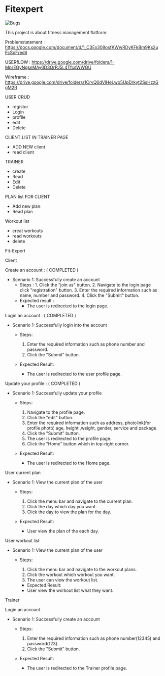 # Fitexpert
[![Bugs](https://sonarcloud.io/api/project_badges/measure?project=fssa-batch3_arul.arulraj__web_project&metric=bugs)](https://sonarcloud.io/summary/new_code?id=fssa-batch3_arul.arulraj__web_project)

This project is about fitness management flatform 

Problemstatement : https://docs.google.com/document/d/1_C3Ex308osfKWwRDyKFkBm9Ks2uFcSoF/edit

USERfLOW : https://drive.google.com/drive/folders/1-MprEGyNgsnMAy0D3QrPJ5L4TfcsWWGU

Wireframe : https://drive.google.com/drive/folders/1CrvQ0dVlHeLwo5UpDrkyt2SsHzzGgM2R

USER CRUD
* registor
* Login
* profile 
* edit 
* Delete

CLIENT LIST IN TRAINER PAGE
* ADD NEW client
* read client

TRAINER
* create
* Read
* Edit
* Delete

PLAN list FOR CLIENT
* Add new plan 
* Read plan

Workout list
* creat workouts
* read workouts
* delete

Fit-Expert

Client

Create an account :  ( COMPLETED )
* Scenario 1: Successfully create an account
    * Steps :
          1. Click the "join us" button.
          2. Navigate to the login page click "registration" button.
          3. Enter the required information such as name, number and password.
          4. Click the "Submit" button.
    * Expected result :
         * The user is redirected to the login page.

Login an account : ( COMPLETED )

* Scenario 1: Successfully login into the account
   * Steps:
       1. Enter the required information such as phone number and password.
       2. Click the "Submit" button.

   * Expected Result:
       * The user is redirected to the user profile page.

Update your profile : ( COMPLETED )

* Scenario 1: Successfully update your profile
   * Steps:
       1. Navigate to the profile page.
       2. Click the "edit" button.
       3. Enter the required information such as address, photolink(for profile photo) age, height ,weight, gender, service and package.
       4. Click the "Submit" button.
       5. The user is redirected to the profile page.
       6. Click the "Home" button which in top-right corner.

   * Expected Result:
       * The user is redirected to the Home page.

User current plan

* Scenario 1: View the current plan of the user
    * Steps:
       1. Click the menu bar and navigate to the current plan.
       2. Click the day which day you want.
       3. Click the day to view the plan for the day.
       
   * Expected Result:
        * User view the plan of the each day.

User workout list

* Scenario 1: View the current plan of the user
    * Steps: 
       1. Click the menu bar and navigate to the workout plans.
       2. Click the workout which workout you want.
       3. The user can view the workout list.

       * Expected  Result:
        * User view the workout list what they want.

Trainer

Login an account

* Scenario 1: Successfully create an account
   * Steps:
       1. Enter the required information such as phone number(12345) and password(123).
       2. Click the "Submit" button.

   * Expected Result:
       * The user is redirected to the Trainer profile page.


